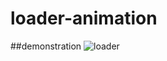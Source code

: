 # loader-animation

##demonstration
![loader](https://user-images.githubusercontent.com/66926870/113217366-b35a6d00-9232-11eb-9e68-8a3b7e84b954.gif)
